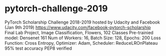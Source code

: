 # pytorch-challenge-2019
PyTorch Scholarship Challenge 2018-2019 hosted by Udacity and Facebook (Jan 9th 2019)
https://www.udacity.com/facebook-pytorch-scholarship
Final Lab Project, Image Classification, Flowers, 102 Classes
Pre-trainied model: Densenet 161
Num of Workers: 16, Batch Size: 128, Epochs: 200
Loss Function: Cross Entropy, Optimizer: Adam, Scheduler: ReduceLROnPlateau
95% test accuracy
PEP8 verified
